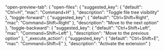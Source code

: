 "open-preview-tab": {
    "open-files": {
      "suggested_key": {
        "default": "Ctrl+H",
        "mac": "Command+H"
      },
      "description": "Toggle file tree visibility"
    },
    "toggle-forward": {
      "suggested_key": {
        "default": "Ctrl+Shift+Right",
        "mac": "Command+Shift+Right"
      },
      "description": "Move to the next option"
    },
    "toggle-backward": {
      "suggested_key": {
        "default": "Ctrl+Shift+Left",
        "mac": "Command+Shift+Left"
      },
      "description": "Move to the previous option"
    },
    "_execute_action": {
      "suggested_key": {
        "default": "Ctrl+Shift+E",
        "mac": "Command+Shift+E"
      },
      "description": "Activate the extension"
    }